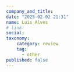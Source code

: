 ```yaml
---
company_and_title: 
date: "2025-02-02 21:31"
name: Luis Alves
# link:
social: 
taxonomy:
    category: review
    tag:
      - other
published: false
---
```



